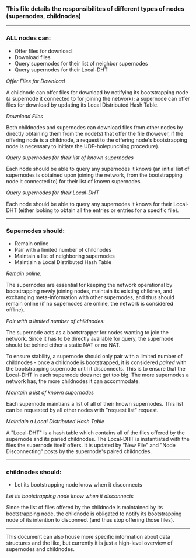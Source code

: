 ### This file details the responsibilites of different types of nodes (supernodes, childnodes)

---

### ALL nodes can:

*  Offer files for download
*  Download files
*  Query supernodes for their list of neighbor supernodes
*  Query supernodes for their Local-DHT

*Offer Files for Download*

A childnode can offer files for download by notifying its bootstrapping node (a supernode it connected to for joining the network);
a supernode can offer files for download by updating its Local Distributed Hash Table.

*Download Files*

Both childnodes and supernodes can download files from other nodes by directly
obtaining them from the node(s) that offer the file (however, if the offering node is a childnode, a request to the offering node's bootstrapping node is necessary to initiate the UDP-holepunching procedure).

*Query supernodes for their list of known supernodes*

Each node should be able to query any supernodes it knows (an initial list of supernodes is obtained upon joining the network, from the bootstrapping node it connected to) for their list of known supernodes.

*Query supernodes for their Local-DHT*

Each node should be able to query any supernodes it knows for their Local-DHT (either looking to obtain all the entries or entries for a specific file).

---

### Supernodes should:

*  Remain online
*  Pair with a limited number of childnodes
*  Maintain a list of neighboring supernodes
*  Maintiain a Local Distributed Hash Table

*Remain online:*

The supernodes are essential for keeping the network operational by bootstrapping
newly joining nodes, maintain its existing children, and exchanging meta-information
with other supernodes, and thus should remain online (if no supernodes are online,
the network is considered offline).

*Pair with a limited number of childnodes:*

The supernode acts as a bootstrapper for nodes wanting to join the network. 
Since it has to be directly available for query, the supernode should be behind either a static NAT or no NAT.

To ensure stability, a supernode should only pair with a limited number of childnodes - once a childnode is bootstrapped, it is considered *paired* with the bootstrapping supernode until it disconnects. This is to ensure that the Local-DHT in each supernode does not get too big.
The more supernodes a network has, the more childnodes it can accommodate.

*Maintain a list of known supernodes*

Each supernode maintians a list of all of their known supernodes. This list can be requested by all other nodes with "request list" request.

*Maintiain a Local Distributed Hash Table*

A "Local-DHT" is a hash table which contains all of the files offered by the supernode
and its paried childnodes. The Local-DHT is instantiated with the files the supernode itself offers.
It is updated by "New File" and "Node Disconnecting" posts by the supernode's paired childnodes.

---

### childnodes should:

*  Let its bootstrapping node know when it disconnects

*Let its bootstrapping node know when it disconnects*

Since the list of files offered by the childnode is maintained by its bootstrapping node, the childnode is obligated to notify its bootstrapping node of its intention to disconnect (and thus stop offering those files).

-----

This document can also house more specific information about data structures and the like,
but currently it is just a high-level overview of supernodes and childnodes.
